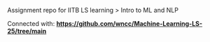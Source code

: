 Assignment repo for IITB LS learning > Intro to ML and NLP

Connected with: **https://github.com/wncc/Machine-Learning-LS-25/tree/main**
